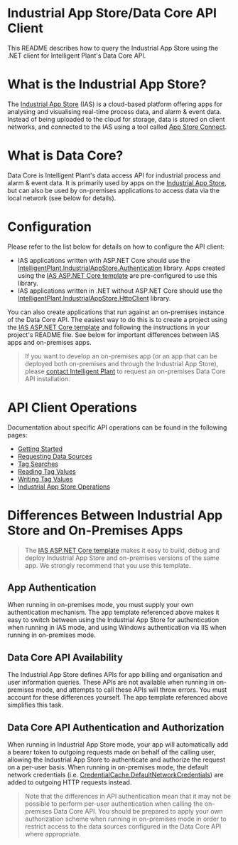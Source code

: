 # Industrial App Store/Data Core API Client

This README describes how to query the Industrial App Store using the .NET client for Intelligent Plant's Data Core API. 


# What is the Industrial App Store?

The [Industrial App Store](https://appstore.intelligentplant.com) (IAS) is a cloud-based platform offering apps for analysing and visualising real-time process data, and alarm & event data. Instead of being uploaded to the cloud for storage, data is stored on client networks, and connected to the IAS using a tool called [App Store Connect](https://appstore.intelligentplant.com/Home/AppProfile?appId=a73c453df5f447a6aa8a08d2019037a5).


# What is Data Core?

Data Core is Intelligent Plant's data access API for industrial process and alarm & event data. It is primarily used by apps on the [Industrial App Store](https://appstore.intelligentplant.com), but can also be used by on-premises applications to access data via the local network (see below for details).


# Configuration

Please refer to the list below for details on how to configure the API client:

- IAS applications written with ASP.NET Core should use the [IntelligentPlant.IndustrialAppStore.Authentication](/src/IntelligentPlant.IndustrialAppStore.Authentication) library. Apps created using the [IAS ASP.NET Core template](/src/IntelligentPlant.IndustrialAppStore.Templates) are pre-configured to use this library.
- IAS applications written in .NET without ASP.NET Core should use the [IntelligentPlant.IndustrialAppStore.HttpClient](/src/IntelligentPlant.IndustrialAppStore.HttpClient) library.

You can also create applications that run against an on-premises instance of the Data Core API. The easiest way to do this is to create a project using the [IAS ASP.NET Core template](/src/IntelligentPlant.IndustrialAppStore.Templates) and following the instructions in your project's README file. See below for important differences between IAS apps and on-premises apps.

> If you want to develop an on-premises app (or an app that can be deployed both on-premises and through the Industrial App Store), please [contact Intelligent Plant](https://www.intelligentplant.com/contact-us) to request an on-premises Data Core API installation.


# API Client Operations

Documentation about specific API operations can be found in the following pages:

- [Getting Started](./Getting-Started.md)
- [Requesting Data Sources](./Requesting-Data-Sources.md)
- [Tag Searches](./Tag-Searches.md)
- [Reading Tag Values](./Reading-Tag-Values.md)
- [Writing Tag Values](./Writing-Tag-Values.md)
- [Industrial App Store Operations](./Industrial-App-Store-Operations.md)


# Differences Between Industrial App Store and On-Premises Apps

> The [IAS ASP.NET Core template](/src/IntelligentPlant.IndustrialAppStore.Templates) makes it easy to build, debug and deploy Industrial App Store and on-premises versions of the same app. We strongly recommend that you use this template.


## App Authentication

When running in on-premises mode, you must supply your own authentication mechanism. The app template referenced above makes it easy to switch between using the Industrial App Store for authentication when running in IAS mode, and using Windows authentication via IIS when running in on-premises mode.


## Data Core API Availability

The Industrial App Store defines APIs for app billing and organisation and user information queries. These APIs are not available when running in on-premises mode, and attempts to call these APIs will throw errors. You must account for these differences yourself. The app template referenced above simplifies this task.


## Data Core API Authentication and Authorization

When running in Industrial App Store mode, your app will automatically add a bearer token to outgoing requests made on behalf of the calling user, allowing the Industrial App Store to authenticate and authorize the request on a per-user basis. When running in on-premises mode, the default network credentials (i.e. [CredentialCache.DefaultNetworkCredentials](https://docs.microsoft.com/en-us/dotnet/api/system.net.credentialcache.defaultnetworkcredentials)) are added to outgoing HTTP requests instead.

> Note that the differences in API authentication mean that it may not be possible to perform per-user authentication when calling the on-premises Data Core API. You should be prepared to apply your own authorization scheme when running in on-premises mode in order to restrict access to the data sources configured in the Data Core API where appropriate.
